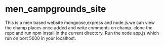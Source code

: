 # men_campgrounds_site
This is a men based website mongoose,express and node js.we can view the champ places once added and write comments on champ.
clone the repo and run npm install in the current directory.
Run the node app.js which run on port 5000 in your localhost.
